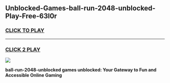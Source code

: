 
## Unblocked-Games-ball-run-2048-unblocked-Play-Free-63l0r
<h3>
<a href="https://premium76.site?title=ball-run-2048-unblocked&ref=18A1">CLICK TO PLAY</a></h3>
<hr>

<h3>
<a href="https://premium76.site?title=ball-run-2048-unblocked&ref=18A1">CLICK 2 PLAY</a>
  
</h3>

<a href="https://premium76.site?title=ball-run-2048-unblocked&ref=18A1"><img src="https://clearcache.store/games.png"></a>


**ball-run-2048-unblocked games unblocked: Your Gateway to Fun and Accessible Online Gaming**
